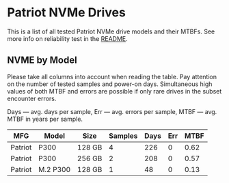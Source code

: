 Patriot NVMe Drives
===================

This is a list of all tested Patriot NVMe drive models and their MTBFs. See more
info on reliability test in the [README](https://github.com/linuxhw/EnterpriseDrive).

NVME by Model
------------

Please take all columns into account when reading the table. Pay attention on the
number of tested samples and power-on days. Simultaneous high values of both MTBF
and errors are possible if only rare drives in the subset encounter errors.

Days — avg. days per sample,
Err  — avg. errors per sample,
MTBF — avg. MTBF in years per sample.

| MFG       | Model              | Size   | Samples | Days  | Err   | MTBF |
|-----------|--------------------|--------|---------|-------|-------|------|
| Patriot   | P300               | 128 GB | 4       | 226   | 0     | 0.62   |
| Patriot   | P300               | 256 GB | 2       | 208   | 0     | 0.57   |
| Patriot   | M.2 P300           | 128 GB | 1       | 48    | 0     | 0.13   |
